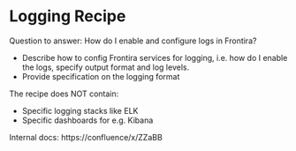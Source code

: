 # Logging Recipe

Question to answer: How do I enable and configure logs in Frontira?

* Describe how to config Frontira services for logging, i.e. how do I enable the logs, specify output format and log levels.
* Provide specification on the logging format

The recipe does NOT contain:

* Specific logging stacks like ELK
* Specific dashboards for e.g. Kibana

Internal docs: https://confluence/x/ZZaBB
